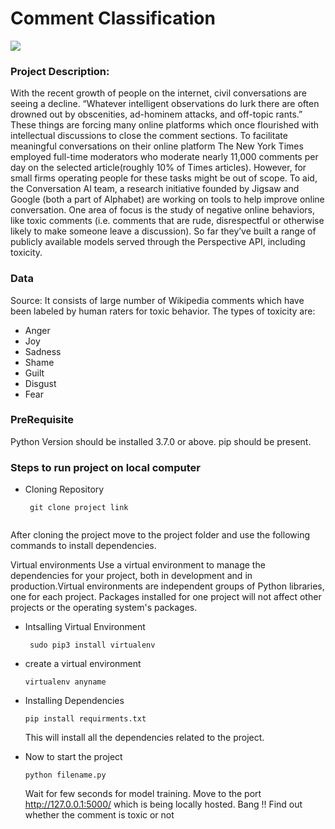# Comment Classification

![](https://github.com/piyushmanglani08/TekSystems/blob/master/Image.jpeg)

### Project Description:

With the recent growth of people on the internet, civil conversations are seeing a decline. “Whatever intelligent observations do lurk there are often drowned out by obscenities, ad-hominem attacks, and off-topic rants.” These things are forcing many online platforms which once flourished with intellectual discussions to close the comment sections. To facilitate meaningful conversations on their online platform The New York Times employed full-time moderators who moderate nearly 11,000 comments per day on the selected article(roughly 10% of Times articles). However, for small firms operating people for these tasks might be out of scope. To aid, the Conversation AI team, a research initiative founded by Jigsaw and Google (both a part of Alphabet) are working on tools to help improve online conversation. One area of focus is the study of negative online behaviors, like toxic comments (i.e. comments that are rude, disrespectful or otherwise likely to make someone leave a discussion). So far they’ve built a range of publicly available models served through the Perspective API, including toxicity.

### Data

Source: It consists of large number of Wikipedia comments which have been labeled by human raters for toxic behavior. 
The types of toxicity are: 
- Anger 
- Joy
- Sadness 
- Shame 
- Guilt 
- Disgust
- Fear

### PreRequisite

   Python Version should be installed 3.7.0 or above.
   pip should be present.

### Steps to run project on local computer

- Cloning Repository 
    
   ```
    git clone project link
    
   ```
    
After cloning the project move to the project folder and use the following commands to install dependencies. 
    
Virtual environments Use a virtual environment to manage the dependencies for your project, both in development and in        production.Virtual environments are independent groups of Python libraries, one for each project. Packages installed          for one project will not affect other projects or the operating system's packages.
   
- Intsalling Virtual Environment
   
   ```
    sudo pip3 install virtualenv
   
   ```
    
   
- create a virtual environment 
   
    ```
    virtualenv anyname  
   
    ```
- Installing Dependencies
   
    ```
    pip install requirments.txt  
    
    ```
   This will install all the dependencies related to the project.
   
- Now to start the project
   
    ```
    python filename.py 
    
    ```
    
   Wait for few seconds for model training.
   Move to the port http://127.0.0.1:5000/ which is being locally hosted.
   Bang !! Find out whether the comment is toxic or not
   
